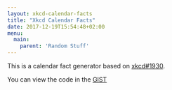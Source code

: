 ```yaml
---
layout: xkcd-calendar-facts
title: "Xkcd Calendar Facts"
date: 2017-12-19T15:54:48+02:00
menu:
  main:
    parent: 'Random Stuff'
---
```


This is a calendar fact generator based on [xkcd#1930](https://xkcd.com/1930/).

You can view the code in the [GIST](https://gist.github.com/gardient/2085f645706090426517c31cbaa9417d#file-xkcd-calendar-fact-generator-js-L176)
